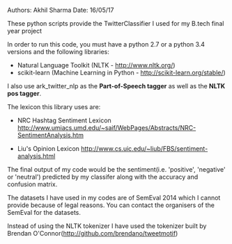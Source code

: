 Authors: Akhil Sharma
Date: 16/05/17

These python scripts provide the TwitterClassifier I used for my B.tech final year project

In order to run this code, you must have a python 2.7 or a python 3.4 versions and the following libraries:

- Natural Language Toolkit (NLTK - http://www.nltk.org/)
- scikit-learn (Machine Learning in Python - http://scikit-learn.org/stable/)

I also use ark_twitter_nlp as the **Part-of-Speech tagger** as well as the **NLTK pos tagger**. 

The lexicon this library uses are:

  - NRC Hashtag Sentiment Lexicon http://www.umiacs.umd.edu/~saif/WebPages/Abstracts/NRC-SentimentAnalysis.htm

  -  Liu's Opinion Lexicon http://www.cs.uic.edu/~liub/FBS/sentiment-analysis.html

The final output of my code would be the sentiment(i.e. 'positive', 'negative' or 'neutral') predicted by my classifer along with the accuracy and confusion matrix.

The datasets I have used in my codes are of SemEval 2014 which I cannot provide because of legal reasons. You can contact the organisers of the SemEval for the datasets.

Instead of using the NLTK tokenizer I have used the tokenizer built by Brendan O'Connor(http://github.com/brendano/tweetmotif)


